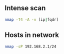 ## Intense scan
```bash
nmap -T4 -A -v [ip|fqdr]
```

## Hosts in network
```bash
nmap -sP 192.168.2.1/24
```
